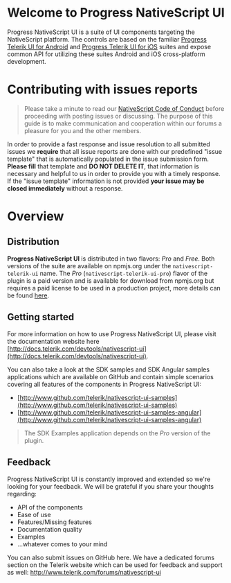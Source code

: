 # Welcome to Progress NativeScript UI
Progress NativeScript UI is a suite of UI components targeting the NativeScript platform. The controls are based on the familiar [Progress Telerik UI for Android](http://www.telerik.com/android-ui) and [Progress Telerik UI for iOS](http://www.telerik.com/ios-ui) suites and expose common API for utilizing these suites Android and iOS cross-platform development.

# Contributing with issues reports

> Please take a minute to read our [NativeScript Code of Conduct](https://github.com/NativeScript/codeofconduct) before proceeding with posting issues or discussing. The purpose of this guide is to make communication and cooperation within our forums a pleasure for you and the other members.

In order to provide a fast response and issue resolution to all submitted issues we **require** that all issue reports are done with our predefined "issue template" that is automatically populated in the issue submission form. **Please fill** that template and **DO NOT DELETE IT**, that information is necessary and helpful to us in order to provide you with a timely response. If the "issue template" information is not provided **your issue may be closed immediately** without a response.

# Overview
## Distribution
**Progress NativeScript UI** is distributed in two flavors: *Pro* and *Free*. Both versions of the suite are available on npmjs.org under the `nativescript-telerik-ui` name. The *Pro* (`nativescript-telerik-ui-pro`) flavor of the plugin is a paid version and is available for download from npmjs.org but requires a paid license to be used in a production project, more details can be found [here](http://www.telerik.com/nativescript-ui).

## Getting started
For more information on how to use Progress NativeScript UI, please visit the documentation website here [http://docs.telerik.com/devtools/nativescript-ui](http://docs.telerik.com/devtools/nativescript-ui).

You can also take a look at the SDK samples and SDK Angular samples applications which are available on GitHub and contain simple scenarios covering all features of the components in Progress NativeScript UI:
- [http://www.github.com/telerik/nativescript-ui-samples](http://www.github.com/telerik/nativescript-ui-samples)
- [http://www.github.com/telerik/nativescript-ui-samples-angular](http://www.github.com/telerik/nativescript-ui-samples-angular)

> The SDK Examples application depends on the *Pro* version of the plugin.

## Feedback
Progress NativeScript UI is constantly improved and extended so we're looking for your feedback. We will be grateful if you share your thoughts regarding:

- API of the components
- Ease of use
- Features/Missing features
- Documentation quality
- Examples
- ...whatever comes to your mind

You can also submit issues on GitHub here. We have a dedicated forums section on the Telerik website which can be used for feedback and support as well:
http://www.telerik.com/forums/nativescript-ui
